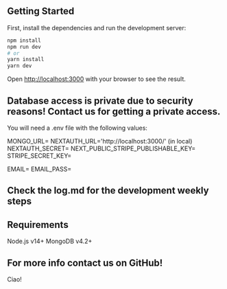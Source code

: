 ## Getting Started

First, install the dependencies and run the development server:

```bash
npm install
npm run dev
# or
yarn install
yarn dev
```

Open [http://localhost:3000](http://localhost:3000) with your browser to see the result.

## Database access is private due to security reasons! Contact us for getting a private access.

You will need a .env file with the following values:

MONGO_URL=<!-- Insert_Private_access_URL -->
NEXTAUTH_URL='http://localhost:3000/' (in local) <!-- your domain for deployed version -->
NEXTAUTH_SECRET=<!-- Insert_Private_access_SECRET -->
NEXT_PUBLIC_STRIPE_PUBLISHABLE_KEY=<!-- Insert_PUBLIC_STRIPE_PUBLISHABLE_KEY -->
STRIPE_SECRET_KEY=<!-- Insert_STRIPE_SECRET_KEY -->

EMAIL=<!-- Your email address -->
EMAIL_PASS=<!-- Your gmail app password -->

## Check the log.md for the development weekly steps

## Requirements

Node.js v14+
MongoDB v4.2+

## For more info contact us on GitHub!

Ciao!
